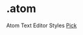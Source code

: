 # .atom
Atom Text Editor Styles
[Pick](https://github.com/stuartlangridge/ColourPicker "Find Numbers for Colours")

